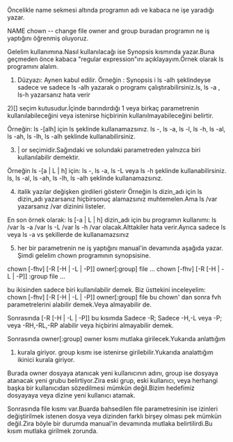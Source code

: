 Öncelikle name sekmesi altında programın adı ve kabaca ne işe yaradığı
yazar.

NAME
chown -- change file owner and group
buradan programın ne iş yaptığını öğrenmiş oluyoruz.

Gelelim kullanımına.Nasıl kullanılacağı ise Synopsis kısmında yazar.Buna
geçmeden önce kabaca "regular expression"ını açıklayayım.Örnek olarak ls
programını alalım.

1) Düzyazı: Aynen kabul edilir.
Örneğin : Synopsis i ls -alh şeklindeyse sadece ve sadece ls -alh yazarak o
programı çalıştırabilirsiniz.ls, ls -a , ls-h yazarsanız hata verir

2)[] seçim kutusudur.İçinde barındırdığı 1 veya birkaç parametrenin
kullanılabileceğini veya istenirse hiçbirinin kullanılmayabileceğini
belirtir.

Örneğin: ls -[alh] için ls şeklinde kullanamazsınız. ls -, ls -a, ls -l, ls
-h, ls -al, ls -ah, ls -lh, ls -alh şeklinde kullanabilirsiniz.

3) | or seçimidir.Sağındaki ve solundaki parametreden yalnızca biri
kullanılabilir demektir.

Örneğin ls -[a | L | h] için: ls -, ls -a, ls -L veya ls -h şeklinde
kullanabilirsiniz. ls, ls -al, ls -ah, ls -lh, ls -alh şeklinde
kullanamazsınız.

4) italik yazılar değişken girdileri gösterir
Örneğin ls dizin_adı için ls dizin_adı yazarsanız hiçbirsonuç alamazsınız
muhtemelen.Ama ls /var yazarsanız /var dizinini listeler.

En son örnek olarak: ls [-a | L | h] dizin_adı için bu programın kullanımı:
ls /var
ls -a /var
ls -L /var
ls -h /var olacak.Alttakiler hata verir.Ayrıca sadece ls veya ls -a vs
şekillerde de kullanamazsınız

5) her bir parametrenin ne iş yaptığını manual'in devamında aşağıda yazar.
Şimdi gelelim chown programının synopsisine.

chown [-fhv] [-R [-H | -L | -P]] owner[:group] file ...
chown [-fhv] [-R [-H | -L | -P]] :group file ...

bu ikisinden sadece biri kullanılabilir demek. Biz üsttekini inceleyelim:
chown [-fhv] [-R [-H | -L | -P]] owner[:group] file
bu chown' dan sonra fvh parametrelerini alabilir demek.Veya almayabilir de.

Sonrasında   [-R [-H | -L | -P]] bu kısımda Sadece -R;  Sadece -H,-L veya
-P; veya -RH,-RL,-RP alabilir veya hiçbirini almayabilir demek.

Sonrasında  owner[:group] owner kısmı mutlaka girilecek.Yukarıda anlattığım
1. kurala giriyor. group kısmı ise istenirse girilebilir.Yukarıda
analattığım ikinici kurala giriyor.

Burada owner dosyaya atanıcak yeni kullanıcının adını, group ise dosyaya
atanacak yeni grubu belirtiyor.Zira eski grup, eski kullanıcı, veya
herhangi başka bir kullanıcıdan sözedilmesi mümkün değil.Bizim hedefimiz
dosyayaya veya dizine yeni kullanıcı atamak.

Sonrasında  file kısmı var.Buarda bahsedilen file parametresinin ise
izinleri değiştirilmek istenen dosya veya dizinden farklı birşey olması pek
mümkün değil.Zira böyle bir durumda manual'in devamında mutlaka
belirtilirdi.Bu kısım mutlaka girilmek zorunda.
